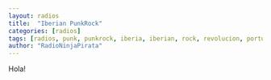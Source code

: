 ```yaml
---
layout: radios
title:  "Iberian PunkRock"
categories: [radios]
tags: [radios, punk, punkrock, iberia, iberian, rock, revolucion, portugal, españa]
author: "RadioNinjaPirata"
---
```


Hola!
